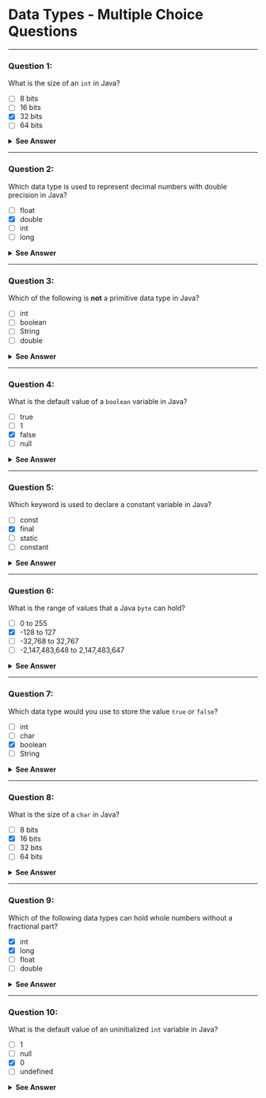 # Data Types - Multiple Choice Questions

---

### Question 1:  
What is the size of an `int` in Java?

- [ ] 8 bits  
- [ ] 16 bits  
- [x] 32 bits  
- [ ] 64 bits  

<details>
  <summary><strong>See Answer</strong></summary>

✅ **Answer:** 32 bits  
An `int` in Java is a 32-bit signed integer.

</details>

---

### Question 2:  
Which data type is used to represent decimal numbers with double precision in Java?

- [ ] float  
- [x] double  
- [ ] int  
- [ ] long  

<details>
  <summary><strong>See Answer</strong></summary>

✅ **Answer:** double  
`double` is a 64-bit floating point type used for double-precision decimal values.

</details>

---

### Question 3:  
Which of the following is **not** a primitive data type in Java?

- [ ] int  
- [ ] boolean  
- [ ] String  
- [ ] double  

<details>
  <summary><strong>See Answer</strong></summary>

✅ **Answer:** String  
`String` is a class, not a primitive data type.

</details>

---

### Question 4:  
What is the default value of a `boolean` variable in Java?

- [ ] true  
- [ ] 1  
- [x] false  
- [ ] null  

<details>
  <summary><strong>See Answer</strong></summary>

✅ **Answer:** false  
The default value of a boolean in Java is `false`.

</details>

---

### Question 5:  
Which keyword is used to declare a constant variable in Java?

- [ ] const  
- [x] final  
- [ ] static  
- [ ] constant  

<details>
  <summary><strong>See Answer</strong></summary>

✅ **Answer:** final  
`final` is used to declare constants in Java.

</details>

---

### Question 6:  
What is the range of values that a Java `byte` can hold?

- [ ] 0 to 255  
- [x] -128 to 127  
- [ ] -32,768 to 32,767  
- [ ] -2,147,483,648 to 2,147,483,647  

<details>
  <summary><strong>See Answer</strong></summary>

✅ **Answer:** -128 to 127  
A `byte` is an 8-bit signed integer.

</details>

---

### Question 7:  
Which data type would you use to store the value `true` or `false`?

- [ ] int  
- [ ] char  
- [x] boolean  
- [ ] String  

<details>
  <summary><strong>See Answer</strong></summary>

✅ **Answer:** boolean  
`boolean` represents true/false values.

</details>

---

### Question 8:  
What is the size of a `char` in Java?

- [ ] 8 bits  
- [x] 16 bits  
- [ ] 32 bits  
- [ ] 64 bits  

<details>
  <summary><strong>See Answer</strong></summary>

✅ **Answer:** 16 bits  
A `char` in Java is a 16-bit unsigned Unicode character.

</details>

---

### Question 9:  
Which of the following data types can hold whole numbers without a fractional part?

- [x] int  
- [x] long  
- [ ] float  
- [ ] double  

<details>
  <summary><strong>See Answer</strong></summary>

✅ **Answer:** int, long  
Both `int` and `long` store whole numbers. `float` and `double` store decimal numbers.

</details>

---

### Question 10:  
What is the default value of an uninitialized `int` variable in Java?

- [ ] 1  
- [ ] null  
- [x] 0  
- [ ] undefined  

<details>
  <summary><strong>See Answer</strong></summary>

✅ **Answer:** 0  
The default value of an `int` in Java is 0.

</details>

